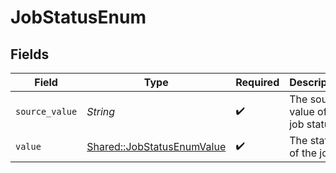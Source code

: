 # JobStatusEnum


## Fields

| Field                                                                   | Type                                                                    | Required                                                                | Description                                                             | Example                                                                 |
| ----------------------------------------------------------------------- | ----------------------------------------------------------------------- | ----------------------------------------------------------------------- | ----------------------------------------------------------------------- | ----------------------------------------------------------------------- |
| `source_value`                                                          | *String*                                                                | :heavy_check_mark:                                                      | The source value of the job status.                                     | Published                                                               |
| `value`                                                                 | [Shared::JobStatusEnumValue](../../models/shared/jobstatusenumvalue.md) | :heavy_check_mark:                                                      | The status of the job.                                                  | published                                                               |
